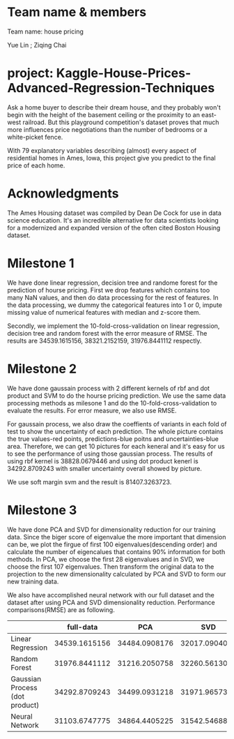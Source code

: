 # Team name & members
Team name: house pricing

Yue Lin ; Ziqing Chai

# project: Kaggle-House-Prices-Advanced-Regression-Techniques
Ask a home buyer to describe their dream house, and they probably won't begin with the height of the basement ceiling or the proximity to an east-west railroad. But this playground competition's dataset proves that much more influences price negotiations than the number of bedrooms or a white-picket fence.

With 79 explanatory variables describing (almost) every aspect of residential homes in Ames, Iowa, this project give you predict to the final price of each home.

# Acknowledgments
The Ames Housing dataset was compiled by Dean De Cock for use in data science education. It's an incredible alternative for data scientists looking for a modernized and expanded version of the often cited Boston Housing dataset. 

# Milestone 1
We have done linear regression, decision tree and randome forest for the prediction of hourse pricing.
First we drop features which contains too many NaN values, and then do data processing for the rest of features. In the data processing, we dummy the categorical features into 1 or 0, impute missing value of numerical features with median and z-score them. 

Secondly, we implement the 10-fold-cross-validation on linear regression, decision tree and random forest with the error measure of RMSE. The results are 34539.1615156, 38321.2152159, 31976.8441112 respectly.

# Milestone 2
We have done gaussain process with 2 different kernels of rbf and dot product and SVM to do the hourse pricing prediction. We use the same data processing methods as milesone 1 and do the 10-fold-cross-validation to evaluate the results. For error measure, we also use RMSE. 

For gaussain process, we also draw the coeffients of variants in each fold of test to show the uncertainty of each prediction. The whole picture contains the true values-red points, predictions-blue poitns and uncertainties-blue area. Therefore, we can get 10 pictures for each keneral and it's easy for us to see the performance of using those gaussian process. The results of using rbf kernel is 38828.0679446 and using dot product kenerl is 34292.8709243 with smaller uncertainty overall showed by picture.

We use soft margin svm and the result is 81407.3263723.

# Milestone 3
We have done PCA and SVD for dimensionality reduction for our training data. Since the biger score of eigenvalue the more important that dimension can be, we plot the firgue of first 100 eigenvalues(descending order) and calculate the number of eigencalues that contains 90% information for both methods. In PCA, we choose the first 28 eigenvalues and in SVD, we choose the first 107 eigenvalues. Then transform the original data to the projection to the new dimensionality calculated by PCA and SVD to form our new training data. 

We also have accomplished neural network with our full dataset and the dataset after using PCA and SVD dimensionality reduction. Performance comparisons(RMSE) are as following.

|  | full-data | PCA | SVD |
| -------------| ------------- | ------------- | ------------- |
| Linear Regression | 34539.1615156  | 34484.0908176  | 32017.0904093  |
| Random Forest | 31976.8441112  | 31216.2050758  | 32260.5613001  |
| Gaussian Process (dot product) | 34292.8709243  | 34499.0931218  | 31971.9657388 |
| Neural Network | 31103.6747775  | 34864.4405225  | 31542.5468814 |

